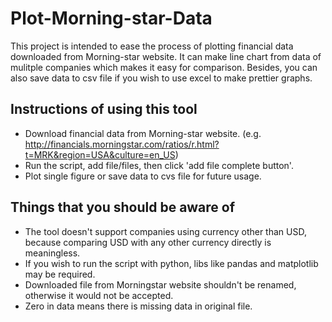 # Plot-Morning-star-Data
This project is intended to ease the process of plotting financial data downloaded from Morning-star website. It can make line chart from data of mulitple companies which makes it easy for comparison. Besides, you can also save data to csv file if you wish to use excel to make prettier graphs. 


Instructions of using this tool
--------------
- Download financial data from Morning-star website. (e.g. http://financials.morningstar.com/ratios/r.html?t=MRK&region=USA&culture=en_US)
- Run the script, add file/files, then click 'add file complete button'.
- Plot single figure or save data to cvs file for future usage.


Things that you should be aware of
--------------
- The tool doesn't support companies using currency other than USD, because comparing USD with any other currency directly is meaningless.
- If you wish to run the script with python, libs like pandas and matplotlib may be required.
- Downloaded file from Morningstar website shouldn't be renamed, otherwise it would not be accepted.
- Zero in data means there is missing data in original file.

